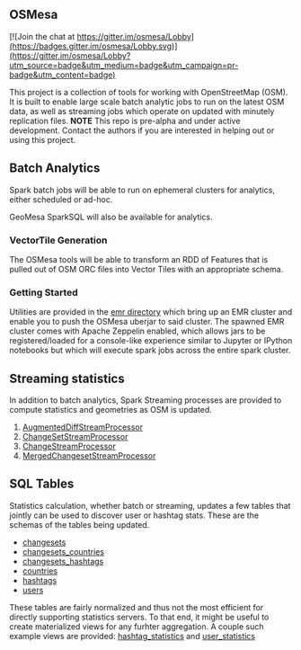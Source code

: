 ## OSMesa

[![Join the chat at https://gitter.im/osmesa/Lobby](https://badges.gitter.im/osmesa/Lobby.svg)](https://gitter.im/osmesa/Lobby?utm_source=badge&utm_medium=badge&utm_campaign=pr-badge&utm_content=badge)

This project is a collection of tools for working with OpenStreetMap (OSM). It is built to enable
large scale batch analytic jobs to run on the latest OSM data, as well as streaming jobs which
operate on updated with minutely replication files.
__NOTE__ This repo is pre-alpha and under active development. Contact the authors if you are interested in helping out or using this project.


## Batch Analytics

Spark batch jobs will be able to run on ephemeral clusters for analytics, either scheduled or ad-hoc.

GeoMesa SparkSQL will also be available for analytics.


### VectorTile Generation

The OSMesa tools will be able to transform an RDD of Features that is pulled out of OSM ORC files
into Vector Tiles with an appropriate schema.


### Getting Started

Utilities are provided in the [emr directory](emr) which bring up an EMR
cluster and enable you to push the OSMesa uberjar to said cluster. The
spawned EMR cluster comes with Apache Zeppelin enabled, which allows
jars to be registered/loaded for a console-like experience similar to
Jupyter or IPython notebooks but which will execute spark jobs across the
entire spark cluster.

## Streaming statistics

In addition to batch analytics, Spark Streaming processes are provided
to compute statistics and geometries as OSM is updated.


1. [AugmentedDiffStreamProcessor](src/analytics/src/main/scala/osmesa/analytics/oneoffs/AugmentedDiffStreamProcessor.scala)
2. [ChangeSetStreamProcessor](src/analytics/src/main/scala/osmesa/analytics/oneoffs/ChangeSetStreamProcessor.scala)
3. [ChangeStreamProcessor](src/analytics/src/main/scala/osmesa/analytics/oneoffs/ChangeStreamProcessor.scala)
4. [MergedChangesetStreamProcessor](src/analytics/src/main/scala/osmesa/analytics/oneoffs/MergedChangesetStreamProcessor.scala)

## SQL Tables

Statistics calculation, whether batch or streaming, updates a few tables
that jointly can be used to discover user or hashtag stats. These are
the schemas of the tables being updated.

- [changesets](src/analytics/sql/changesets.sql)
- [changesets_countries](src/analytics/sql/changesets_countries.sql)
- [changesets_hashtags](src/analytics/sql/changesets_hashtags.sql)
- [countries](src/analytics/sql/countries.sql)
- [hashtags](src/analytics/sql/hashtags.sql)
- [users](src/analytics/sql/users.sql)


These tables are fairly normalized and thus not the most efficient for
directly supporting statistics servers. To that end, it might be useful
to create materialized views for any furhter aggregation. A couple such
example views are provided:
[hashtag_statistics](src/analytics/sql/materialized_views/hashtag_statistics.sql)
and [user_statistics](src/analytics/sql/materialized_views/user_statistics.sql)

